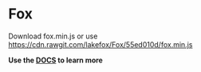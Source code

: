 # Fox

Download fox.min.js or use https://cdn.rawgit.com/lakefox/Fox/55ed010d/fox.min.js

**Use the [DOCS](http://lakefox.net) to learn more**
